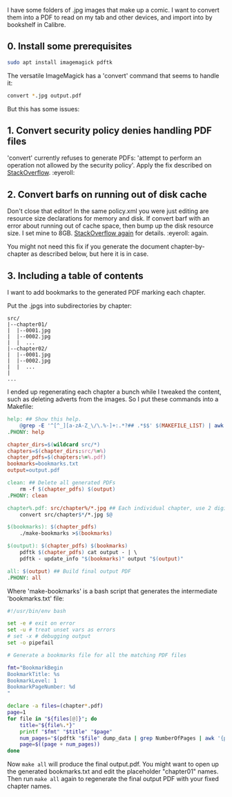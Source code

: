 <!--
.. title: TIL: Constructing a PDF from .jpg image files
.. slug: til-constructing-a-pdf-from-jpg-image-files
.. date: 2024-10-21 09:55:18 UTC-05:00
.. tags: comics,til,bash,geek,linux,terminal
.. type: text
-->

I have some folders of .jpg images that make up a comic. I want to convert them into a PDF to read
on my tab and other devices, and import into by bookshelf in Calibre.

## 0. Install some prerequisites

```bash
sudo apt install imagemagick pdftk
```

The versatile ImageMagick has a 'convert' command that seems to handle it:

```bash
convert *.jpg output.pdf
```

But this has some issues:

## 1. Convert security policy denies handling PDF files

'convert' currently refuses to generate PDFs: 'attempt to perform an operation not allowed by the security policy'. Apply the fix described on [StackOverflow](https://stackoverflow.com/questions/52998331/imagemagick-security-policy-pdf-blocking-conversion). :eyeroll:

## 2. Convert barfs on running out of disk cache

Don't close that editor! In the same policy.xml you were just editing are resource size declarations for memory and disk. If convert barf with an error about running out of cache space, then bump
up the disk resource size. I set mine to 8GB. [StackOverflow again](https://unix.stackexchange.com/questions/329530/increasing-imagemagick-memory-disk-limits) for details. :eyeroll: again.

You might not need this fix if you generate the document chapter-by-chapter as described below,
but here it is in case.

## 3. Including a table of contents

I want to add bookmarks to the generated PDF marking each chapter.

Put the .jpgs into subdirectories by chapter:

```
src/
|--chapter01/
|  |--0001.jpg
|  |--0002.jpg
|  |  ...
|--chapter02/
|  |--0001.jpg
|  |--0002.jpg
|  |  ...
|
...
```

I ended up regenerating each chapter a bunch while I tweaked the content, such as deleting adverts
from the images. So I put these commands into a Makefile:

```Makefile
help: ## Show this help.
	@grep -E '^[^_][a-zA-Z_\/\.%-]+:.*?## .*$$' $(MAKEFILE_LIST) | awk 'BEGIN {FS = ":.*?## "}; {printf "\033[36m%-12s\033[0m %s\n", $$1, $$2}'
.PHONY: help

chapter_dirs=$(wildcard src/*)
chapters=$(chapter_dirs:src/%=%)
chapter_pdfs=$(chapters:%=%.pdf)
bookmarks=bookmarks.txt
output=output.pdf

clean: ## Delete all generated PDFs
	rm -f $(chapter_pdfs) $(output)
.PHONY: clean

chapter%.pdf: src/chapter%/*.jpg ## Each individual chapter, use 2 digits
	convert src/chapter$*/*.jpg $@

$(bookmarks): $(chapter_pdfs)
	./make-bookmarks >$(bookmarks)

$(output): $(chapter_pdfs) $(bookmarks)
	pdftk $(chapter_pdfs) cat output - | \
	pdftk - update_info "$(bookmarks)" output "$(output)"

all: $(output) ## Build final output PDF
.PHONY: all
```

Where 'make-bookmarks' is a bash script that generates the intermediate 'bookmarks.txt' file:

```bash
#!/usr/bin/env bash

set -e # exit on error
set -u # treat unset vars as errors
# set -x # debugging output
set -o pipefail

# Generate a bookmarks file for all the matching PDF files

fmt="BookmarkBegin
BookmarkTitle: %s
BookmarkLevel: 1
BookmarkPageNumber: %d
"

declare -a files=(chapter*.pdf)
page=1
for file in "${files[@]}"; do
    title="${file%.*}"
    printf "$fmt" "$title" "$page"
    num_pages="$(pdftk "$file" dump_data | grep NumberOfPages | awk '{print $2}')"
    page=$((page + num_pages))
done
```

Now `make all` will produce the final output.pdf. You might want to open up the generated
bookmarks.txt and edit the placeholder "chapter01" names. Then run `make all` again to
regenerate the final output PDF with your fixed chapter names.

